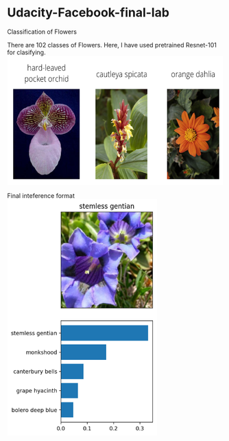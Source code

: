 # Udacity-Facebook-final-lab
Classification of Flowers

There are 102 classes of Flowers. Here, I have used pretrained Resnet-101 for clasifying.
<img src="imgs/Flowers.png" width="650" height="300"> 

Final inteference format
<img src="imgs/inference_example.png" width="350" height="550"> 


